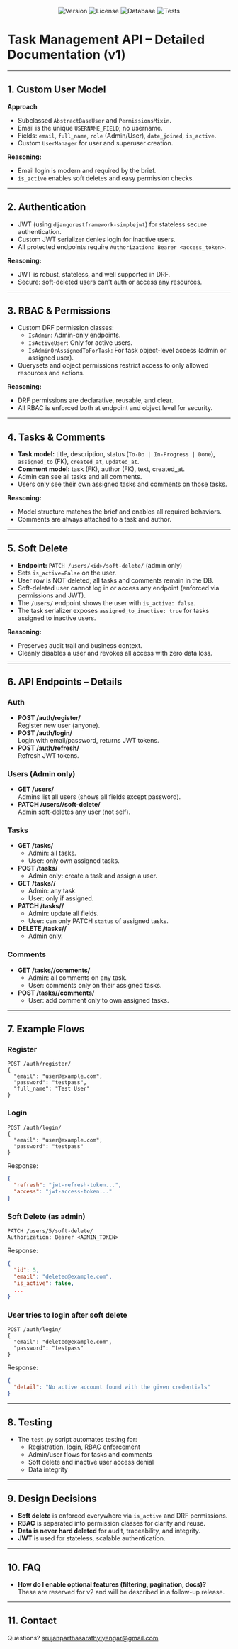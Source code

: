 <p align="center">
  <img src="https://img.shields.io/badge/Version-v1.0-blue?style=for-the-badge" alt="Version">
  <img src="https://img.shields.io/badge/License-GPL%203.0-black?style=for-the-badge" alt="License">
  <img src="https://img.shields.io/badge/DB-PostgreSQL%20%7C%20SQLite-blue?style=for-the-badge" alt="Database">
  <img src="https://img.shields.io/badge/Tests-Passing-brightgreen?style=for-the-badge" alt="Tests">
</p>

# Task Management API – Detailed Documentation (v1)

---

## 1. Custom User Model

**Approach**
- Subclassed `AbstractBaseUser` and `PermissionsMixin`.
- Email is the unique `USERNAME_FIELD`; no username.
- Fields: `email`, `full_name`, `role` (Admin/User), `date_joined`, `is_active`.
- Custom `UserManager` for user and superuser creation.

**Reasoning:**
- Email login is modern and required by the brief.
- `is_active` enables soft deletes and easy permission checks.

---

## 2. Authentication

- JWT (using `djangorestframework-simplejwt`) for stateless secure authentication.
- Custom JWT serializer denies login for inactive users.
- All protected endpoints require `Authorization: Bearer <access_token>`.

**Reasoning:**
- JWT is robust, stateless, and well supported in DRF.
- Secure: soft-deleted users can't auth or access any resources.

---

## 3. RBAC & Permissions

- Custom DRF permission classes:
    - `IsAdmin`: Admin-only endpoints.
    - `IsActiveUser`: Only for active users.
    - `IsAdminOrAssignedToForTask`: For task object-level access (admin or assigned user).
- Querysets and object permissions restrict access to only allowed resources and actions.

**Reasoning:**
- DRF permissions are declarative, reusable, and clear.
- All RBAC is enforced both at endpoint and object level for security.

---

## 4. Tasks & Comments

- **Task model:** title, description, status (`To-Do | In-Progress | Done`), `assigned_to` (FK), `created_at`, `updated_at`.
- **Comment model:** task (FK), author (FK), text, created_at.
- Admin can see all tasks and all comments.
- Users only see their own assigned tasks and comments on those tasks.

**Reasoning:**
- Model structure matches the brief and enables all required behaviors.
- Comments are always attached to a task and author.

---

## 5. Soft Delete

- **Endpoint:** `PATCH /users/<id>/soft-delete/` (admin only)
- Sets `is_active=False` on the user.
- User row is NOT deleted; all tasks and comments remain in the DB.
- Soft-deleted user cannot log in or access any endpoint (enforced via permissions and JWT).
- The `/users/` endpoint shows the user with `is_active: false`.
- The task serializer exposes `assigned_to_inactive: true` for tasks assigned to inactive users.

**Reasoning:**
- Preserves audit trail and business context.
- Cleanly disables a user and revokes all access with zero data loss.

---

## 6. API Endpoints – Details

### Auth

- **POST /auth/register/**  
  Register new user (anyone).
- **POST /auth/login/**  
  Login with email/password, returns JWT tokens.
- **POST /auth/refresh/**  
  Refresh JWT tokens.

### Users (Admin only)

- **GET /users/**  
  Admins list all users (shows all fields except password).
- **PATCH /users/<id>/soft-delete/**  
  Admin soft-deletes any user (not self).

### Tasks

- **GET /tasks/**
    - Admin: all tasks.
    - User: only own assigned tasks.
- **POST /tasks/**
    - Admin only: create a task and assign a user.
- **GET /tasks/<id>/**
    - Admin: any task.
    - User: only if assigned.
- **PATCH /tasks/<id>/**
    - Admin: update all fields.
    - User: can only PATCH `status` of assigned tasks.
- **DELETE /tasks/<id>/**
    - Admin only.

### Comments

- **GET /tasks/<id>/comments/**
    - Admin: all comments on any task.
    - User: comments only on their assigned tasks.
- **POST /tasks/<id>/comments/**
    - User: add comment only to own assigned tasks.

---

## 7. Example Flows

### Register
```http
POST /auth/register/
{
  "email": "user@example.com",
  "password": "testpass",
  "full_name": "Test User"
}
```

### Login
```http
POST /auth/login/
{
  "email": "user@example.com",
  "password": "testpass"
}
```
Response:
```json
{
  "refresh": "jwt-refresh-token...",
  "access": "jwt-access-token..."
}
```

### Soft Delete (as admin)
```http
PATCH /users/5/soft-delete/
Authorization: Bearer <ADMIN_TOKEN>
```
Response:
```json
{
  "id": 5,
  "email": "deleted@example.com",
  "is_active": false,
  ...
}
```

### User tries to login after soft delete
```http
POST /auth/login/
{
  "email": "deleted@example.com",
  "password": "testpass"
}
```
Response:
```json
{
  "detail": "No active account found with the given credentials"
}
```

---

## 8. Testing

- The `test.py` script automates testing for:
    - Registration, login, RBAC enforcement
    - Admin/user flows for tasks and comments
    - Soft delete and inactive user access denial
    - Data integrity

---

## 9. Design Decisions

- **Soft delete** is enforced everywhere via `is_active` and DRF permissions.
- **RBAC** is separated into permission classes for clarity and reuse.
- **Data is never hard deleted** for audit, traceability, and integrity.
- **JWT** is used for stateless, scalable authentication.

---

## 10. FAQ

- **How do I enable optional features (filtering, pagination, docs)?**  
  These are reserved for v2 and will be described in a follow-up release.

---

## 11. Contact

Questions? [srujanparthasarathyiyengar@gmail.com](mailto:srujanparthasarathyiyengar@gmail.com)